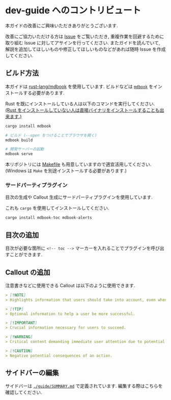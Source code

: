 # dev-guide へのコントリビュート

本ガイドの改善にご興味いただきありがとうございます.

改善にご協力いただける方は [Issue](https://github.com/pulsate-dev/dev-guide/issues) をご覧いただき, 重複作業を回避するために取り組む Issue に対してアサインを行ってください. またガイドを読んでいて, 解説を追加してほしいものや修正してほしいものなどがあれば随時 Issue を作成してください.

## ビルド方法

本ガイドは [rust-lang/mdbook][mdbook] を使用しています. ビルドなどは [`mdbook`][mdbook] をインストールする必要があります.

Rust を既にインストールしている人は以下のコマンドを実行してください. [(Rust をインストールしていない人は直接バイナリをインストールすることも出来ます.)](https://github.com/rust-lang/mdBook/releases)

```sh
cargo install mdbook
```

```sh
# ビルド (--open をつけることでブラウザを開く)
mdbook build

# 開発サーバーの起動
mdbook serve
```

本リポジトリには [Makefile](../Makefile) も用意していますので適宜活用してください. (Windows は `Make` を別途インストールする必要があります.)

### サードパーティプラグイン

目次の生成や Callout 生成にサードパーティプラグインを使用しています.

これも `cargo` を使用してインストールしてください.

```sh
cargo install mdbook-toc mdbook-alerts
```

## 目次の追加

目次が必要な箇所に `<!-- toc -->` マーカーを入れることでプラグインを呼び出すことができます.

## Callout の追加

注意書きなどに使用できる Callout は以下のように使用できます.

```md
> [!NOTE]  
> Highlights information that users should take into account, even when skimming.

> [!TIP]
> Optional information to help a user be more successful.

> [!IMPORTANT]  
> Crucial information necessary for users to succeed.

> [!WARNING]  
> Critical content demanding immediate user attention due to potential risks.

> [!CAUTION]
> Negative potential consequences of an action.
```

## サイドバーの編集

サイドバーは [`./guide/SUMMARY.md`](./guide/SUMMARY.md) で定義されています. 編集する際はこちらを確認してください.

[mdbook]: https://github.com/rust-lang/mdBook
